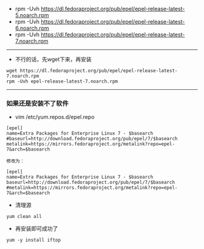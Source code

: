 
- rpm -Uvh https://dl.fedoraproject.org/pub/epel/epel-release-latest-5.noarch.rpm
- rpm -Uvh https://dl.fedoraproject.org/pub/epel/epel-release-latest-6.noarch.rpm
- rpm -Uvh https://dl.fedoraproject.org/pub/epel/epel-release-latest-7.noarch.rpm

----

- 不行的话，先wget下来，再安装
```
wget https://dl.fedoraproject.org/pub/epel/epel-release-latest-7.noarch.rpm
rpm -Uvh epel-release-latest-7.noarch.rpm
```

----
### 如果还是安装不了软件
- vim /etc/yum.repos.d/epel.repo
```
[epel]
name=Extra Packages for Enterprise Linux 7 - $basearch
#baseurl=http://download.fedoraproject.org/pub/epel/7/$basearch
metalink=https://mirrors.fedoraproject.org/metalink?repo=epel-7&arch=$basearch

修改为：

[epel]
name=Extra Packages for Enterprise Linux 7 - $basearch
baseurl=http://download.fedoraproject.org/pub/epel/7/$basearch
#metalink=https://mirrors.fedoraproject.org/metalink?repo=epel-7&arch=$basearch
```

- 清理源
```
yum clean all
```

- 再安装即可成功了
```
yum -y install iftop 
```
